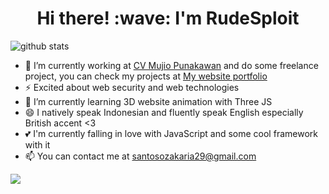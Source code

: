 <h1 align='center'> Hi there! :wave: I'm RudeSploit</h1

![github stats](https://github-readme-stats.vercel.app/api?username=zakariasantoso&show_icons=true&theme=chartreuse-dark)

- 🔭 I’m currently working at <a href="https://mujaka.net/">CV Mujio Punakawan</a> and do some freelance project, you can check my projects at <a href="https://zakariasantoso.github.io/">My website portfolio</a>
- ⚡ Excited about web security and web technologies
- 🌱 I’m currently learning 3D website animation with Three JS
- 😄 I natively speak Indonesian and fluently speak English especially British accent <3 
- 💕 I'm currently falling in love with JavaScript and some cool framework with it  
- 📫 You can contact me at santosozakaria29@gmail.com
<img src="https://github-readme-stats.vercel.app/api/top-langs/?username=zakariasantoso&theme=react&hide=issues">
